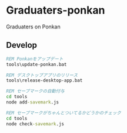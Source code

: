 # Graduaters-ponkan

Graduaters on Ponkan

## Develop

```bat
REM Ponkanをアップデート
tools\update-ponkan.bat

REM デスクトップアプリのリリース
tools\release-desktop-app.bat

REM セーブマークの自動付与
cd tools
node add-savemark.js

REM セーブマークがちゃんとついてるかどうかのチェック
cd tools
node check-savemark.js
```

